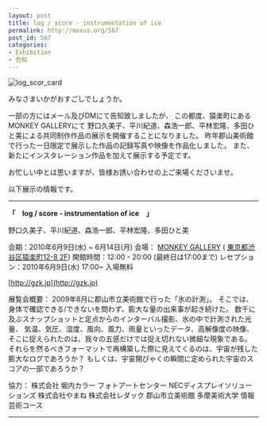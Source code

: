 ```yaml
---
layout: post
title: log / score - instrumentation of ice
permalink: http://moxus.org/567
post_id: 567
categories: 
- Exhibition
- 告知
---
```


![log_scor_card](/images/log_scor_card.jpg)

みなさまいかがおすごしでしょうか。

一部の方にはメール及びDMにて告知致しましたが、
この都度、猿楽町にあるMONKEY GALLERYにて
野口久美子、平川紀道、森浩一郎、平林宏隆、多田ひと美による共同制作作品の展示を開催することになりました。
昨年郡山美術館で行った一日限定で展示した作品の記録写真や映像を作品化しました。
また、新たにインスタレーション作品を加えて展示する予定です。

お忙しい中とは思いますが、皆様お誘い合わせの上ご来場くださいませ。

以下展示の情報です。

---


**「　log / score - instrumentation of ice　」**

野口久美子、平川紀道、森浩一郎、平林宏隆、多田ひと美

会期：2010年6月9日(水) ~ 6月14日(月)
会場：
[MONKEY GALLERY](http://www.superplanning.co.jp/monkey/) (
[東京都渋谷区猿楽町12-8 2F](http://maps.google.co.jp/maps?client=safari&rls=ja-jp&q=東京都渋谷区猿楽町12-8&oe=UTF-8&redir_esc=&um=1&ie=UTF-8&hq=&hnear=東京都渋谷区猿楽町１２−８&gl=jp&ei=tP74S882idFxw6bZ8AQ&sa=X&oi=geocode_result&ct=title&resnum=1&ved=0CBUQ8gEwAA))
開館時間：12:00 - 20:00 (最終日は17:00まで)
レセプション：2010年6月9日(水) 17:00~
入場無料

[http://gzk.jp](http://gzk.jp)

展覧会概要：
2009年8月に郡山市立美術館で行った「氷の計測」。
そこでは、身体で確認できる/できないを問わず、膨大な量の出来事が起き続けた。
数千に及ぶスナップショットと定点からのインターバル撮影、氷の中で計測された光量、
気温、気圧、湿度、風向、風力、雨量といったデータ、高解像度の映像、そこに捉えられたのは、我々の五感だけでは捉え切れない微細な現象である。
それらを然るべきフォーマットで再構築した際に見えてくるのは、宇宙が残した膨大なログであろうか？
もしくは、宇宙開びゃくの瞬間に定められた宇宙のスコアの一部であろうか？


協力：
株式会社 堀内カラー フォトアートセンター
NECディスプレイソリューションズ
株式会社やまね
株式会社レダック
郡山市立美術館
多摩美術大学 情報芸術コース

---
